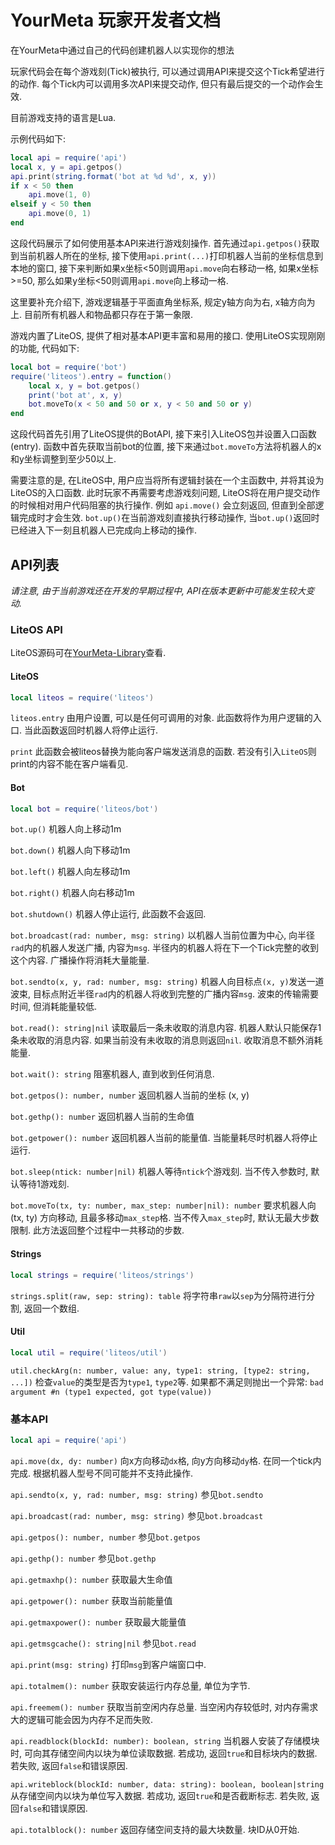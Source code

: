 # YourMeta 玩家开发者文档

在YourMeta中通过自己的代码创建机器人以实现你的想法

玩家代码会在每个游戏刻(Tick)被执行, 可以通过调用API来提交这个Tick希望进行的动作. 每个Tick内可以调用多次API来提交动作, 但只有最后提交的一个动作会生效.

目前游戏支持的语言是Lua.

示例代码如下:

```lua
local api = require('api')
local x, y = api.getpos()
api.print(string.format('bot at %d %d', x, y))
if x < 50 then
    api.move(1, 0)
elseif y < 50 then
    api.move(0, 1)
end
```

这段代码展示了如何使用基本API来进行游戏刻操作. 首先通过`api.getpos()`获取到当前机器人所在的坐标, 接下使用`api.print(...)`打印机器人当前的坐标信息到本地的窗口, 接下来判断如果x坐标<50则调用`api.move`向右移动一格, 如果x坐标>=50, 那么如果y坐标<50则调用`api.move`向上移动一格.

这里要补充介绍下, 游戏逻辑基于平面直角坐标系, 规定y轴方向为右, x轴方向为上. 目前所有机器人和物品都只存在于第一象限.

游戏内置了LiteOS, 提供了相对基本API更丰富和易用的接口. 使用LiteOS实现刚刚的功能, 代码如下:

```lua
local bot = require('bot')
require('liteos').entry = function()
    local x, y = bot.getpos()
    print('bot at', x, y)
    bot.moveTo(x < 50 and 50 or x, y < 50 and 50 or y)
end
```

这段代码首先引用了LiteOS提供的BotAPI, 接下来引入LiteOS包并设置入口函数(entry). 函数中首先获取当前bot的位置, 接下来通过`bot.moveTo`方法将机器人的x和y坐标调整到至少50以上.

需要注意的是, 在LiteOS中, 用户应当将所有逻辑封装在一个主函数中, 并将其设为LiteOS的入口函数. 此时玩家不再需要考虑游戏刻问题, LiteOS将在用户提交动作的时候相对用户代码阻塞的执行操作. 例如 `api.move()` 会立刻返回, 但直到全部逻辑完成时才会生效. `bot.up()`在当前游戏刻直接执行移动操作, 当`bot.up()`返回时已经进入下一刻且机器人已完成向上移动的操作.

## API列表

*请注意, 由于当前游戏还在开发的早期过程中, API在版本更新中可能发生较大变动.*

### LiteOS API

LiteOS源码可在[YourMeta-Library](https://github.com/Kiritow/YourMeta-Library)查看.

#### LiteOS

```lua
local liteos = require('liteos')
```

`liteos.entry` 由用户设置, 可以是任何可调用的对象. 此函数将作为用户逻辑的入口. 当此函数返回时机器人将停止运行.

`print` 此函数会被liteos替换为能向客户端发送消息的函数. 若没有引入`LiteOS`则print的内容不能在客户端看见.

#### Bot

```lua
local bot = require('liteos/bot')
```

`bot.up()` 机器人向上移动1m

`bot.down()` 机器人向下移动1m

`bot.left()` 机器人向左移动1m

`bot.right()` 机器人向右移动1m

`bot.shutdown()` 机器人停止运行, 此函数不会返回.

`bot.broadcast(rad: number, msg: string)` 以机器人当前位置为中心, 向半径`rad`内的机器人发送广播, 内容为`msg`. 半径内的机器人将在下一个Tick完整的收到这个内容. 广播操作将消耗大量能量.

`bot.sendto(x, y, rad: number, msg: string)` 机器人向目标点`(x, y)`发送一道波束, 目标点附近半径`rad`内的机器人将收到完整的广播内容`msg`. 波束的传输需要时间, 但消耗能量较低.

`bot.read(): string|nil` 读取最后一条未收取的消息内容. 机器人默认只能保存1条未收取的消息内容. 如果当前没有未收取的消息则返回`nil`. 收取消息不额外消耗能量.

`bot.wait(): string` 阻塞机器人, 直到收到任何消息.

`bot.getpos(): number, number` 返回机器人当前的坐标 (x, y)

`bot.gethp(): number` 返回机器人当前的生命值

`bot.getpower(): number` 返回机器人当前的能量值. 当能量耗尽时机器人将停止运行.

`bot.sleep(ntick: number|nil)` 机器人等待`ntick`个游戏刻. 当不传入参数时, 默认等待1游戏刻.

`bot.moveTo(tx, ty: number, max_step: number|nil): number` 要求机器人向 (tx, ty) 方向移动, 且最多移动`max_step`格. 当不传入`max_step`时, 默认无最大步数限制. 此方法返回整个过程中一共移动的步数.

#### Strings

```lua
local strings = require('liteos/strings')
```

`strings.split(raw, sep: string): table` 将字符串`raw`以`sep`为分隔符进行分割, 返回一个数组.

#### Util

```lua
local util = require('liteos/util')
```

`util.checkArg(n: number, value: any, type1: string, [type2: string, ...])` 检查`value`的类型是否为`type1`, `type2`等. 如果都不满足则抛出一个异常: `bad argument #n (type1 expected, got type(value))`

### 基本API

```lua
local api = require('api')
```

`api.move(dx, dy: number)` 向x方向移动`dx`格, 向y方向移动`dy`格. 在同一个tick内完成. 根据机器人型号不同可能并不支持此操作.

`api.sendto(x, y, rad: number, msg: string)` 参见`bot.sendto`

`api.broadcast(rad: number, msg: string)` 参见`bot.broadcast`

`api.getpos(): number, number` 参见`bot.getpos`

`api.gethp(): number` 参见`bot.gethp`

`api.getmaxhp(): number` 获取最大生命值

`api.getpower(): number` 获取当前能量值

`api.getmaxpower(): number` 获取最大能量值

`api.getmsgcache(): string|nil` 参见`bot.read`

`api.print(msg: string)` 打印`msg`到客户端窗口中.

`api.totalmem(): number` 获取安装运行内存总量, 单位为字节.

`api.freemem(): number` 获取当前空闲内存总量. 当空闲内存较低时, 对内存需求大的逻辑可能会因为内存不足而失败.

`api.readblock(blockId: number): boolean, string` 当机器人安装了存储模块时, 可向其存储空间内以块为单位读取数据. 若成功, 返回`true`和目标块内的数据. 若失败, 返回`false`和错误原因.

`api.writeblock(blockId: number, data: string): boolean, boolean|string` 从存储空间内以块为单位写入数据. 若成功, 返回`true`和是否截断标志. 若失败, 返回`false`和错误原因.

`api.totalblock(): number` 返回存储空间支持的最大块数量. 块ID从0开始.
